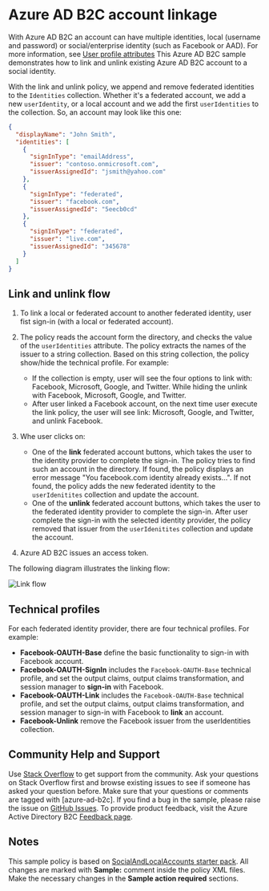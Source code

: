 # Azure AD B2C account linkage

With Azure AD B2C an account can have multiple identities, local (username and password) or social/enterprise identity (such as Facebook or AAD). For more information, see [User profile attributes](https://docs.microsoft.com/azure/active-directory-b2c/user-profile-attributes) This Azure AD B2C sample demonstrates how to link and unlink existing Azure AD B2C account to a social identity.

With the link and unlink policy, we append and remove federated identities to the `Identities` collection. Whether it's a federated account, we add a new `userIdentity`, or a local account and we add the first `userIdentities` to the collection. So, an account may look like this one:
```JSON
{
  "displayName": "John Smith",
  "identities": [
    {
      "signInType": "emailAddress",
      "issuer": "contoso.onmicrosoft.com",
      "issuerAssignedId": "jsmith@yahoo.com"
    },
    {
      "signInType": "federated",
      "issuer": "facebook.com",
      "issuerAssignedId": "5eecb0cd"
    },
    {
      "signInType": "federated",
      "issuer": "live.com",
      "issuerAssignedId": "345678"
    }
  ]
}
```


## Link and unlink flow

1. To link a local or federated account to another federated identity, user fist sign-in (with a local or federated account).

1. The policy reads the account form the directory, and checks the value of the `userIdentities` attribute.  The policy extracts the names of the issuer to a string collection. Based on this string collection, the policy show/hide the technical profile. For example:

    - If the collection is empty, user will see the four options to link with: Facebook, Microsoft, Google, and Twitter. While hiding the unlink with Facebook, Microsoft, Google, and Twitter. 
    - After user linked a Facebook account, on the next time user execute the link policy, the user will see link: Microsoft, Google, and Twitter, and unlink Facebook.
1. Whe user clicks on:
    - One of the **link** federated account buttons, which takes the user to the identity provider to complete the sign-in. The policy tries to find such an account in the directory. If found, the policy displays an error message "You facebook.com identity already exists...". If not found, the policy adds the new federated identity to the `userIdenitites` collection and update the account.
    - One of the **unlink** federated account buttons, which takes the user to the federated identity provider to complete the sign-in. After user complete the sign-in with the selected identity provider, the policy removed that issuer from the  `userIdenitites` collection and update the account.

1. Azure AD B2C issues an access token.

The following diagram illustrates the linking flow:

![Link flow](media/link-flow.png)


## Technical profiles

For each federated identity provider, there are four technical profiles. For example:

- **Facebook-OAUTH-Base** define the basic functionality to sign-in with Facebook account.
- **Facebook-OAUTH-SignIn** includes the `Facebook-OAUTH-Base` technical profile, and set the output claims, output claims transformation, and session manager to **sign-in** with Facebook.
- **Facebook-OAUTH-Link** includes the `Facebook-OAUTH-Base` technical profile, and set the output claims, output claims transformation, and session manager to sign-in with Facebook to **link** an account.
- **Facebook-Unlink** remove the Facebook issuer from the userIdentities collection.

## Community Help and Support

Use [Stack Overflow](https://stackoverflow.com/questions/tagged/azure-ad-b2c) to get support from the community. Ask your questions on Stack Overflow first and browse existing issues to see if someone has asked your question before. Make sure that your questions or comments are tagged with [azure-ad-b2c].
If you find a bug in the sample, please raise the issue on [GitHub Issues](https://github.com/azure-ad-b2c/samples/issues).
To provide product feedback, visit the Azure Active Directory B2C [Feedback page](https://feedback.azure.com/forums/169401-azure-active-directory?category_id=160596).

## Notes

This sample policy is based on [SocialAndLocalAccounts starter pack](https://github.com/Azure-Samples/active-directory-b2c-custom-policy-starterpack/tree/master/SocialAndLocalAccounts). All changes are marked with **Sample:** comment inside the policy XML files. Make the necessary changes in the **Sample action required** sections. 
